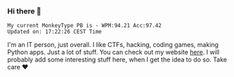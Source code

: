 ### Hi there 👋
<!-- PB START -->
```
My current MonkeyType PB is - WPM:94.21 Acc:97.42
Updated on: 17:22:26 CEST Time
```
<!-- PB END -->
I'm an IT person, just overall. I like CTFs, hacking, coding games, making Python apps. Just a lot of stuff.
You can check out my website [here](https://skill3472.github.io/).
I will probably add some interesting stuff here, when I get the idea to do so. Take care ❤️
